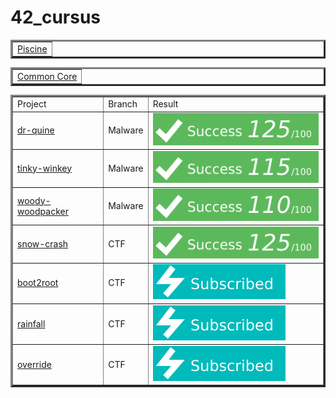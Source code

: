 # 42_cursus

<!--
#groups
42

#languages

#frames and libs

-->


<table border=3 align="center"><tr>
	<td>
		<a href="https://github.com/tde-nico/Piscine">Piscine</a>
	</td>
</tr></table>

<table border=3 align="center"><tr>
	<td>
		<a href="https://github.com/tde-nico/42_common_core">Common Core</a>
	</td>
</tr></table>

<table border=3 align="center"><tr>
	<td>
		Project
	</td><td>
    Branch
  </td><td>
		Result
	</td>
</tr><tr>
	<td>
		<a href="https://github.com/tde-nico/dr-quine">dr-quine</a>
  </td><td>
    Malware
	</td><td>
		<img src="grades/125_100.svg"/>
	</td>
</tr><tr>
	<td>
		<a href="https://github.com/tde-nico/tinky-winkey">tinky-winkey</a>
  </td><td>
    Malware
	</td><td>
		<img src="grades/115_100.svg"/>
	</td>
</tr><tr>
	<td>
		<a href="https://github.com/tde-nico/woody-woodpacker">woody-woodpacker</a>
  </td><td>
    Malware
	</td><td>
		<img src="grades/110_100.svg"/>
	</td>
</tr><tr>
	<td>
		<a href="https://github.com/tde-nico/Snow_Crash">snow-crash</a>
  </td><td>
    CTF
	</td><td>
		<img src="grades/125_100.svg"/>
	</td>
</tr><tr>
	<td>
		<a href="https://github.com/tde-nico/boot2root">boot2root</a>
  </td><td>
    CTF
	</td><td>
		<img src="grades/Subscribed.svg"/>
	</td>
</tr><tr>
	<td>
		<a href="https://github.com/tde-nico/rainfall">rainfall</a>
  </td><td>
    CTF
	</td><td>
		<img src="grades/Subscribed.svg"/>
	</td>
</tr><tr>
	<td>
		<a href="https://github.com/tde-nico/rainfall">override</a>
  </td><td>
    CTF
	</td><td>
		<img src="grades/Subscribed.svg"/>
	</td>
</tr></table>


